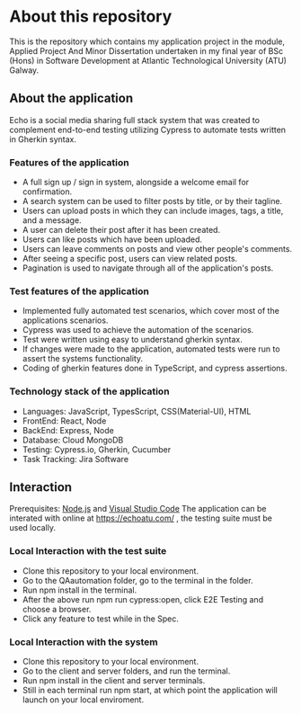 # About this repository
This is the repository which contains my application project in the module, Applied Project And Minor Dissertation undertaken in my final year of BSc (Hons) in Software Development at Atlantic Technological University (ATU) Galway.

## About the application
Echo is a social media sharing full stack system that was created to complement end-to-end testing utilizing Cypress to automate tests written in Gherkin syntax.

### Features of the application
- A full sign up / sign in system, alongside a welcome email for confirmation.
- A search system can be used to filter posts by title, or by their tagline.
- Users can upload posts in which they can include images, tags, a title, and a message.
- A user can delete their post after it has been created.
- Users can like posts which have been uploaded.
- Users can leave comments on posts and view other people's comments.
- After seeing a specific post, users can view related posts.
- Pagination is used to navigate through all of the application's posts.

### Test features of the application
- Implemented fully automated test scenarios, which cover most of the applications scenarios.
- Cypress was used to achieve the automation of the scenarios.
- Test were written using easy to understand gherkin syntax.
- If changes were made to the application, automated tests were run to assert the systems functionality.
- Coding of gherkin features done in TypeScript, and cypress assertions.

### Technology stack of the application
- Languages: JavaScript, TypesScript, CSS(Material-UI), HTML
- FrontEnd: React, Node
- BackEnd: Express, Node
- Database: Cloud MongoDB
- Testing: Cypress.io, Gherkin, Cucumber
- Task Tracking: Jira Software

## Interaction
Prerequisites: [Node.js](https://nodejs.org/en/download) and [Visual Studio Code](https://code.visualstudio.com/download)
The application can be interated with online at https://echoatu.com/ , the testing suite must be used locally.

### Local Interaction with the test suite
- Clone this repository to your local environment.
- Go to the QAautomation folder, go to the terminal in the folder.
- Run npm install in the terminal.
- After the above run npm run cypress:open, click E2E Testing and choose a browser.
- Click any feature to test while in the Spec.

### Local Interaction with the system
- Clone this repository to your local environment.
- Go to the client and server folders, and run the terminal.
- Run npm install in the client and server terminals.
- Still in each terminal run npm start, at which point the application will launch on your local enviroment.